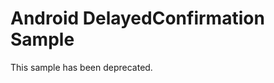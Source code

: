 
Android DelayedConfirmation Sample
===================================

This sample has been deprecated.
